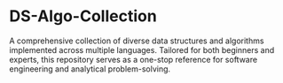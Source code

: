 # DS-Algo-Collection
A comprehensive collection of diverse data structures and algorithms implemented across multiple languages. Tailored for both beginners and experts, this repository serves as a one-stop reference for software engineering and analytical problem-solving.
